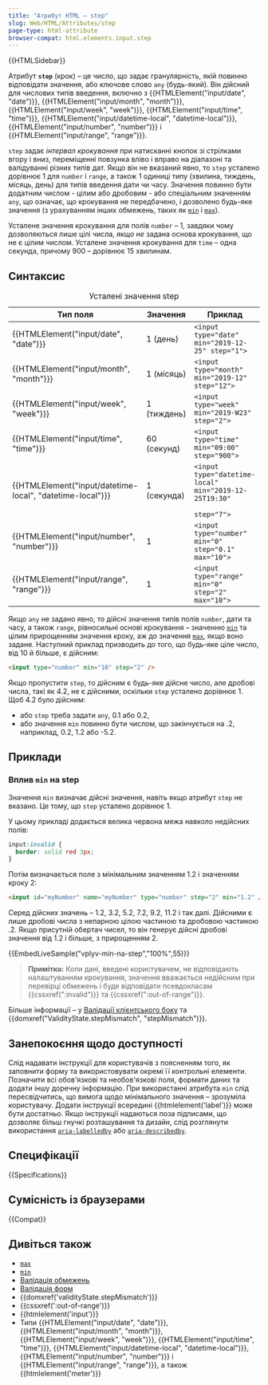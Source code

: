 ```yaml
---
title: "Атрибут HTML – step"
slug: Web/HTML/Attributes/step
page-type: html-attribute
browser-compat: html.elements.input.step
---
```


{{HTMLSidebar}}

Атрибут **`step`** (крок) – це число, що задає гранулярність, якій повинно відповідати значення, або ключове слово `any` (будь-який). Він дійсний для числових типів введення, включно з {{HTMLElement("input/date", "date")}}, {{HTMLElement("input/month", "month")}}, {{HTMLElement("input/week", "week")}}, {{HTMLElement("input/time", "time")}}, {{HTMLElement("input/datetime-local", "datetime-local")}}, {{HTMLElement("input/number", "number")}} і {{HTMLElement("input/range", "range")}}.

`step` задає _інтервал крокування_ при натисканні кнопок зі стрілками вгору і вниз, переміщенні повзунка вліво і вправо на діапазоні та валідуванні різних типів дат. Якщо він не вказаний явно, то `step` усталено дорівнює 1 для `number` і `range`, а також 1 одиниці типу (хвилина, тиждень, місяць, день) для типів введення дати чи часу. Значення повинно бути додатним числом - цілим або дробовим - або спеціальним значенням `any`, що означає, що крокування не передбачено, і дозволено будь-яке значення (з урахуванням інших обмежень, таких як [`min`](/uk/docs/Web/HTML/Attributes/min) і [`max`](/uk/docs/Web/HTML/Attributes/max)).

Усталене значення крокування для полів `number` – 1, завдяки чому дозволяються лише цілі числа, _якщо не_ задана основа крокування, що не є цілим числом. Усталене значення крокування для `time` – одна секунда, причому 900 – дорівнює 15 хвилинам.

## Синтаксис

<table class="no-markdown">
  <caption>
    Усталені значення step
  </caption>
  <thead>
    <tr>
      <th>Тип поля</th>
      <th>Значення</th>
      <th>Приклад</th>
    </tr>
  </thead>
  <tbody>
    <tr>
      <td>{{HTMLElement("input/date", "date")}}</td>
      <td>1 (день)</td>
      <td><code>&#x3C;input type="date" min="2019-12-25" step="1"></code></td>
    </tr>
    <tr>
      <td>{{HTMLElement("input/month", "month")}}</td>
      <td>1 (місяць)</td>
      <td><code>&#x3C;input type="month" min="2019-12" step="12"></code></td>
    </tr>
    <tr>
      <td>{{HTMLElement("input/week", "week")}}</td>
      <td>1 (тиждень)</td>
      <td><code>&#x3C;input type="week" min="2019-W23" step="2"></code></td>
    </tr>
    <tr>
      <td>{{HTMLElement("input/time", "time")}}</td>
      <td>60 (секунд)</td>
      <td><code>&#x3C;input type="time" min="09:00" step="900"></code></td>
    </tr>
    <tr>
      <td>
        {{HTMLElement("input/datetime-local", "datetime-local")}}
      </td>
      <td>1 (секунда)</td>
      <td>
        <code
          >&#x3C;input type="datetime-local" min="2019-12-25T19:30"
          step="7"></code
        >
      </td>
    </tr>
    <tr>
      <td>{{HTMLElement("input/number", "number")}}</td>
      <td>1</td>
      <td>
        <code>&#x3C;input type="number" min="0" step="0.1" max="10"></code>
      </td>
    </tr>
    <tr>
      <td>{{HTMLElement("input/range", "range")}}</td>
      <td>1</td>
      <td><code>&#x3C;input type="range" min="0" step="2" max="10"></code></td>
    </tr>
  </tbody>
</table>

Якщо `any` не задано явно, то дійсні значення типів полів `number`, дати та часу, а також `range`, рівносильні основі крокування – значенню [`min`](/uk/docs/Web/HTML/Attributes/min) та цілим прирощенням значення кроку, аж до значення [`max`](/uk/docs/Web/HTML/Attributes/max), якщо воно задане. Наступний приклад призводить до того, що будь-яке ціле число, від 10 й більше, є дійсним:

```html
<input type="number" min="10" step="2" />
```

Якщо пропустити `step`, то дійсним є будь-яке дійсне число, але дробові числа, такі як 4.2, не є дійсними, оскільки `step` усталено дорівнює 1. Щоб 4.2 було дійсним:

- або `step` треба задати `any`, 0.1 або 0.2,
- або значення `min` повинно бути числом, що закінчується на .2, наприклад, 0.2, 1.2 або -5.2.

## Приклади

### Вплив `min` на step

Значення `min` визначає дійсні значення, навіть якщо атрибут `step` не вказано. Це тому, що `step` усталено дорівнює 1.

У цьому прикладі додається велика червона межа навколо недійсних полів:

```css
input:invalid {
  border: solid red 3px;
}
```

Потім визначається поле з мінімальним значенням 1.2 і значенням кроку 2:

```html
<input id="myNumber" name="myNumber" type="number" step="2" min="1.2" />
```

Серед дійсних значень – 1.2, 3.2, 5.2, 7.2, 9.2, 11.2 і так далі. Дійсними є лише дробові числа з непарною цілою частиною та дробовою частиною .2. Якщо присутній обертач чисел, то він генерує дійсні дробові значення від 1.2 і більше, з прирощенням 2.

{{EmbedLiveSample("vplyv-min-na-step","100%",55)}}

> **Примітка:** Коли дані, введені користувачем, не відповідають налаштуванням крокування, значення вважається недійсним при перевірці обмежень і буде відповідати псевдокласам {{cssxref(":invalid")}} та {{cssxref(":out-of-range")}}.

Більше інформації – у [Валідації клієнтського боку](/uk/docs/Web/HTML/Constraint_validation) та {{domxref("ValidityState.stepMismatch", "stepMismatch")}}.

## Занепокоєння щодо доступності

Слід надавати інструкції для користувачів з поясненням того, як заповнити форму та використовувати окремі її контрольні елементи. Позначити всі обов'язкові та необов'язкові поля, формати даних та додати іншу доречну інформацію. При використанні атрибута `min` слід пересвідчитись, що вимога щодо мінімального значення – зрозуміла користувачу. Додати інструкції всередині {{htmlelement('label')}} може бути достатньо. Якщо інструкції надаються поза підписами, що дозволяє більш гнучкі розташування та дизайн, слід розглянути використання [`aria-labelledby`](/uk/docs/Web/Accessibility/ARIA/Attributes/aria-labelledby) або [`aria-describedby`](/uk/docs/Web/Accessibility/ARIA/Attributes/aria-describedby).

## Специфікації

{{Specifications}}

## Сумісність із браузерами

{{Compat}}

## Дивіться також

- [`max`](/uk/docs/Web/HTML/Attributes/max)
- [`min`](/uk/docs/Web/HTML/Attributes/min)
- [Валідація обмежень](/uk/docs/Web/HTML/Constraint_validation)
- [Валідація форм](/uk/docs/Learn/Forms/Form_validation)
- {{domxref('validityState.stepMismatch')}}
- {{cssxref(':out-of-range')}}
- {{htmlelement('input')}}
- Типи {{HTMLElement("input/date", "date")}}, {{HTMLElement("input/month", "month")}}, {{HTMLElement("input/week", "week")}}, {{HTMLElement("input/time", "time")}}, {{HTMLElement("input/datetime-local", "datetime-local")}}, {{HTMLElement("input/number", "number")}} і {{HTMLElement("input/range", "range")}}, а також {{htmlelement('meter')}}
